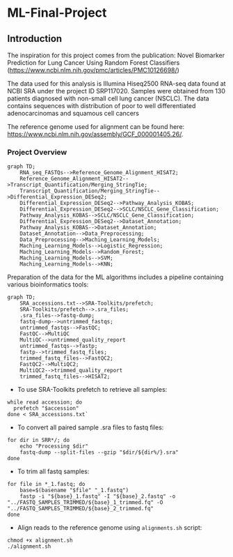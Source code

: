 # ML-Final-Project

## Introduction

The inspiration for this project comes from the publication: Novel Biomarker Prediction for Lung Cancer Using Random Forest Classifiers
(https://www.ncbi.nlm.nih.gov/pmc/articles/PMC10126698/)

The data used for this analysis is Illumina Hiseq2500 RNA-seq data found at NCBI SRA under the project ID SRP117020. Samples were obtained from 130 patients diagnosed with non-small cell lung cancer (NSCLC).
The data contains sequences with distribution of poor to well differentiated adenocarcinomas and squamous cell cancers

The reference genome used for alignment can be found here: https://www.ncbi.nlm.nih.gov/assembly/GCF_000001405.26/.

### Project Overview 

```mermaid
graph TD;
    RNA_seq_FASTQs-->Reference_Genome_Alignment_HISAT2;
    Reference_Genome_Alignment_HISAT2-->Transcript_Quantification/Merging_StringTie;
    Transcript_Quantification/Merging_StringTie-->Differential_Expression_DESeq2;
    Differential_Expression_DESeq2-->Pathway_Analysis_KOBAS;
    Differential_Expression_DESeq2-->SCLC/NSCLC_Gene_Classification;
    Pathway_Analysis_KOBAS-->SCLC/NSCLC_Gene_Classification;
    Differential_Expression_DESeq2-->Dataset_Annotation;
    Pathway_Analysis_KOBAS-->Dataset_Annotation;
    Dataset_Annotation-->Data_Preprocessing;
    Data_Preprocessing-->Maching_Learning_Models;
    Maching_Learning_Models-->Logistic_Regression;
    Maching_Learning_Models-->Random_Forest;
    Maching_Learning_Models-->SVM;
    Maching_Learning_Models-->KNN;
```

Preparation of the data for the ML algorithms includes a pipeline containing various bioinformatics tools:
```mermaid
graph TD;
    SRA_accessions.txt-->SRA-Toolkits/prefetch;
    SRA-Toolkits/prefetch-->.sra_files;
    .sra_files-->fastq-dump;
    fastq-dump-->untrimmed_fastqs;
    untrimmed_fastqs-->FastQC;
    FastQC-->MultiQC
    MultiQC-->untrimmed_quality_report
    untrimmed_fastqs-->fastp;
    fastp-->trimmed_fastq_files;
    trimmed_fastq_files-->FastQC2;
    FastQC2-->MultiQC2;
    MultiQC2-->trimmed_quality_report
    trimmed_fastq_files-->HISAT2;
```

* To use SRA-Toolkits prefetch to retrieve all samples:
``` 
while read accession; do
  prefetch "$accession"
done < SRA_accessions.txt`
```

* To convert all paired sample .sra files to fastq files:
```
for dir in SRR*/; do
    echo "Processing $dir"
    fastq-dump --split-files --gzip "$dir/${dir%/}.sra"
done
```


* To trim all fastq samples:
```
for file in *_1.fastq; do
    base=$(basename "$file" "_1.fastq")
    fastp -i "${base}_1.fastq" -I "${base}_2.fastq" -o "../FASTQ_SAMPLES_TRIMMED/${base}_1_trimmed.fq" -O "../FASTQ_SAMPLES_TRIMMED/${base}_2_trimmed.fq"
done
```

* Align reads to the reference genome using `alignments.sh` script:
```
chmod +x alignment.sh
./alignment.sh
```
